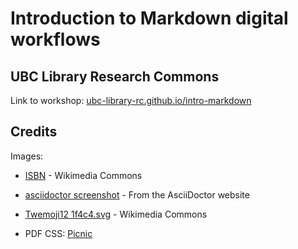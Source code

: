 # Introduction to Markdown digital workflows

## UBC Library Research Commons

Link to workshop: [ubc-library-rc.github.io/intro-markdown](https://ubc-library-rc.github.io/intro-markdown/)

## Credits

Images:

* [ISBN](https://commons.wikimedia.org/wiki/File:EAN-13-ISBN-13.svg) - Wikimedia Commons
* [asciidoctor screenshot](https://raw.githubusercontent.com/asciidoctor/asciidoctor/master/screenshot.png) - From the AsciiDoctor website
* [Twemoji12 1f4c4.svg](https://commons.wikimedia.org/wiki/File:Twemoji12_1f4c4.svg) - Wikimedia Commons

* PDF CSS: [Picnic](https://github.com/franciscop/picnic)
